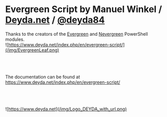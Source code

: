 # Evergreen Script by Manuel Winkel / [Deyda.net](https://www.deyda.net) / [@deyda84](https://twitter.com/Deyda84)
Thanks to the creators of the [Evergreen](https://github.com/aaronparker/Evergreen) and [Nevergreen](https://github.com/DanGough/Nevergreen) PowerShell modules.
\
![https://www.deyda.net/index.php/en/evergreen-script/](/img/EvergreenLeaf.png)
  \
  \
  \
  \
  \
The documentation can be found at https://www.deyda.net/index.php/en/evergreen-script/
  \
  \
  \
  \
  \
![https://www.deyda.net](/img/Logo_DEYDA_with_url.png)
